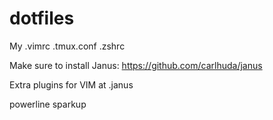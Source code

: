 dotfiles
========

My .vimrc .tmux.conf .zshrc

Make sure to install Janus: https://github.com/carlhuda/janus

Extra plugins for VIM at .janus

powerline
sparkup
